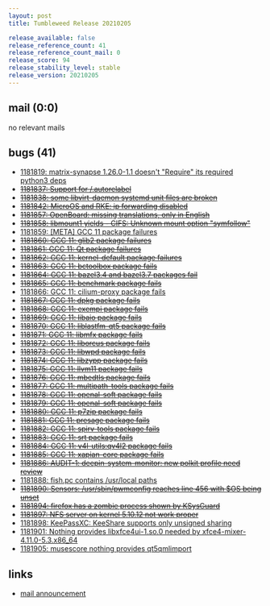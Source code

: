 ```yaml
---
layout: post
title: Tumbleweed Release 20210205

release_available: false
release_reference_count: 41
release_reference_count_mail: 0
release_score: 94
release_stability_level: stable
release_version: 20210205
---
```


## mail (0:0)

no relevant mails

## bugs (41)

<!--more-->

- [1181819: matrix-synapse 1.26.0-1.1 doesn't "Require" its required python3 deps](https://bugzilla.opensuse.org/show_bug.cgi?id=1181819)
- ~~[1181837: Support for /.autorelabel](https://bugzilla.opensuse.org/show_bug.cgi?id=1181837)~~
- ~~[1181838: some libvirt-daemon systemd unit files are broken](https://bugzilla.opensuse.org/show_bug.cgi?id=1181838)~~
- ~~[1181842: MicroOS and RKE: ip forwarding disabled](https://bugzilla.opensuse.org/show_bug.cgi?id=1181842)~~
- ~~[1181857: OpenBoard: missing translations, only in English](https://bugzilla.opensuse.org/show_bug.cgi?id=1181857)~~
- ~~[1181858: libmount1 yields - CIFS: Unknown mount option "symfollow"](https://bugzilla.opensuse.org/show_bug.cgi?id=1181858)~~
- [1181859: \[META\] GCC 11 package failures](https://bugzilla.opensuse.org/show_bug.cgi?id=1181859)
- ~~[1181860: GCC 11: glib2 package failures](https://bugzilla.opensuse.org/show_bug.cgi?id=1181860)~~
- ~~[1181861: GCC 11: Qt package failures](https://bugzilla.opensuse.org/show_bug.cgi?id=1181861)~~
- ~~[1181862: GCC 11: kernel-default package failures](https://bugzilla.opensuse.org/show_bug.cgi?id=1181862)~~
- ~~[1181863: GCC 11: bctoolbox package fails](https://bugzilla.opensuse.org/show_bug.cgi?id=1181863)~~
- ~~[1181864: GCC 11: bazel3.4 and bazel3.7 packages fail](https://bugzilla.opensuse.org/show_bug.cgi?id=1181864)~~
- ~~[1181865: GCC 11: benchmark package fails](https://bugzilla.opensuse.org/show_bug.cgi?id=1181865)~~
- [1181866: GCC 11: cilium-proxy package fails](https://bugzilla.opensuse.org/show_bug.cgi?id=1181866)
- ~~[1181867: GCC 11: dpkg package fails](https://bugzilla.opensuse.org/show_bug.cgi?id=1181867)~~
- ~~[1181868: GCC 11: exempi package fails](https://bugzilla.opensuse.org/show_bug.cgi?id=1181868)~~
- ~~[1181869: GCC 11: libaio package fails](https://bugzilla.opensuse.org/show_bug.cgi?id=1181869)~~
- ~~[1181870: GCC 11: liblastfm-qt5 package fails](https://bugzilla.opensuse.org/show_bug.cgi?id=1181870)~~
- ~~[1181871: GCC 11: libmfx package fails](https://bugzilla.opensuse.org/show_bug.cgi?id=1181871)~~
- ~~[1181872: GCC 11: liborcus package fails](https://bugzilla.opensuse.org/show_bug.cgi?id=1181872)~~
- ~~[1181873: GCC 11: libwpd package fails](https://bugzilla.opensuse.org/show_bug.cgi?id=1181873)~~
- ~~[1181874: GCC 11: libzypp package fails](https://bugzilla.opensuse.org/show_bug.cgi?id=1181874)~~
- ~~[1181875: GCC 11: llvm11 package fails](https://bugzilla.opensuse.org/show_bug.cgi?id=1181875)~~
- ~~[1181876: GCC 11: mbedtls package fails](https://bugzilla.opensuse.org/show_bug.cgi?id=1181876)~~
- ~~[1181877: GCC 11: multipath-tools package fails](https://bugzilla.opensuse.org/show_bug.cgi?id=1181877)~~
- ~~[1181878: GCC 11: openal-soft package fails](https://bugzilla.opensuse.org/show_bug.cgi?id=1181878)~~
- ~~[1181879: GCC 11: openal-soft package fails](https://bugzilla.opensuse.org/show_bug.cgi?id=1181879)~~
- ~~[1181880: GCC 11: p7zip package fails](https://bugzilla.opensuse.org/show_bug.cgi?id=1181880)~~
- ~~[1181881: GCC 11: presage package fails](https://bugzilla.opensuse.org/show_bug.cgi?id=1181881)~~
- ~~[1181882: GCC 11: spirv-tools package fails](https://bugzilla.opensuse.org/show_bug.cgi?id=1181882)~~
- ~~[1181883: GCC 11: srt package fails](https://bugzilla.opensuse.org/show_bug.cgi?id=1181883)~~
- ~~[1181884: GCC 11: v4l-utils:qv4l2 package fails](https://bugzilla.opensuse.org/show_bug.cgi?id=1181884)~~
- ~~[1181885: GCC 11: xapian-core package fails](https://bugzilla.opensuse.org/show_bug.cgi?id=1181885)~~
- ~~[1181886: AUDIT-1: deepin-system-monitor: new polkit profile need review](https://bugzilla.opensuse.org/show_bug.cgi?id=1181886)~~
- [1181888: fish.pc contains /usr/local paths](https://bugzilla.opensuse.org/show_bug.cgi?id=1181888)
- ~~[1181890: Sensors: /usr/sbin/pwmconfig reaches line 456 with $OS being unset](https://bugzilla.opensuse.org/show_bug.cgi?id=1181890)~~
- ~~[1181894: firefox has a zombie process shown by KSysGuard](https://bugzilla.opensuse.org/show_bug.cgi?id=1181894)~~
- ~~[1181897: NFS server on kernel 5.10.12 not work proper](https://bugzilla.opensuse.org/show_bug.cgi?id=1181897)~~
- [1181898: KeePassXC: KeeShare supports only unsigned sharing](https://bugzilla.opensuse.org/show_bug.cgi?id=1181898)
- [1181901: Nothing provides libxfce4ui-1.so.0 needed by xfce4-mixer-4.11.0-5.3.x86_64](https://bugzilla.opensuse.org/show_bug.cgi?id=1181901)
- [1181905: musescore nothing provides qt5qmlimport](https://bugzilla.opensuse.org/show_bug.cgi?id=1181905)



## links

- [mail announcement](https://lists.opensuse.org/archives/list/factory@lists.opensuse.org/thread/PMARMX7ASWNGL743YBMIRWH67ODMYATF)
